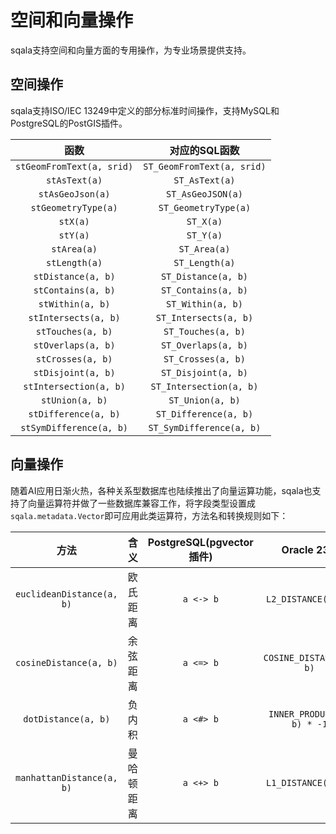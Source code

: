 # 空间和向量操作

sqala支持空间和向量方面的专用操作，为专业场景提供支持。

## 空间操作

sqala支持ISO/IEC 13249中定义的部分标准时间操作，支持MySQL和PostgreSQL的PostGIS插件。

|     函数                |      对应的SQL函数             |
|:-----------------------:|:-----------------------------:|
|`stGeomFromText(a, srid)`|`ST_GeomFromText(a, srid)`     |
|`stAsText(a)`            |`ST_AsText(a)`                 |
|`stAsGeoJson(a)`         |`ST_AsGeoJSON(a)`              |
|`stGeometryType(a)`      |`ST_GeometryType(a)`           |
|`stX(a)`                 |`ST_X(a)`                      |
|`stY(a)`                 |`ST_Y(a)`                      |
|`stArea(a)`              |`ST_Area(a)`                   |
|`stLength(a)`            |`ST_Length(a)`                 |
|`stDistance(a, b)`       |`ST_Distance(a, b)`            |
|`stContains(a, b)`       |`ST_Contains(a, b)`            |
|`stWithin(a, b)`         |`ST_Within(a, b)`              |
|`stIntersects(a, b)`     |`ST_Intersects(a, b)`          |
|`stTouches(a, b)`        |`ST_Touches(a, b)`             |
|`stOverlaps(a, b)`       |`ST_Overlaps(a, b)`            |
|`stCrosses(a, b)`        |`ST_Crosses(a, b)`             |
|`stDisjoint(a, b)`       |`ST_Disjoint(a, b)`            |
|`stIntersection(a, b)`   |`ST_Intersection(a, b)`        |
|`stUnion(a, b)`          |`ST_Union(a, b)`               |
|`stDifference(a, b)`     |`ST_Difference(a, b)`          |
|`stSymDifference(a, b)`  |`ST_SymDifference(a, b)`       |

## 向量操作

随着AI应用日渐火热，各种关系型数据库也陆续推出了向量运算功能，sqala也支持了向量运算符并做了一些数据库兼容工作，将字段类型设置成`sqala.metadata.Vector`即可应用此类运算符，方法名和转换规则如下：

|   方法                  | 含义      | PostgreSQL(pgvector插件) | Oracle 23ai       | MySQL 9.0(HeatWave)          |
|:-----------------------:|:---------:|:----------------------:|:------------------:|:----------------------------:|
|`euclideanDistance(a, b)`|欧氏距离   |`a <-> b`                |`L2_DISTANCE(a, b)` | `DISTANCE(a, b, 'EUCLIDEAN')`|
|`cosineDistance(a, b)`   |余弦距离   |`a <=> b`                |`COSINE_DISTANCE(a, b)`|`DISTANCE(a, b, 'COSINE')` |
|`dotDistance(a, b)`      | 负内积    |`a <#> b`                |`INNER_PRODUCT(a, b) * -1`|`DISTANCE(a, b, 'DOT')` |
|`manhattanDistance(a, b)`|曼哈顿距离 |`a <+> b`                |`L1_DISTANCE(a, b)`    | ❌                        |